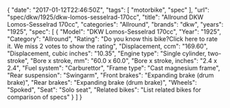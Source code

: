 {
    "date": "2017-01-12T22:46:50Z",
    "tags": [
        "motorbike",
        "spec"
    ],
    "url": "spec\/dkw\/1925\/dkw-lomos-sesselrad-170cc",
    "title": "Allround DKW Lomos-Sesselrad 170cc",
    "categories": "Allround",
    "brands": "dkw",
    "years": "1925",
    "spec": [
        {
            "Model": "DKW Lomos-Sesselrad 170cc",
            "Year": "1925",
            "Category": "Allround",
            "Rating": "Do you know this bike?Click here to rate it. We miss 2 votes to show the rating",
            "Displacement, ccm": "169.60",
            "Displacement, cubic inches": "10.35",
            "Engine type": "Single cylinder, two-stroke",
            "Bore x stroke, mm": "60.0 x 60.0",
            "Bore x stroke, inches": "2.4 x 2.4",
            "Fuel system": "Carburettor",
            "Frame type": "Cast magnesium frame",
            "Rear suspension": "Swingarm",
            "Front brakes": "Expanding brake (drum brake)",
            "Rear brakes": "Expanding brake (drum brake)",
            "Wheels": "Spoked",
            "Seat": "Solo seat",
            "Related bikes": "List related bikes for comparison of specs"
        }
    ]
}